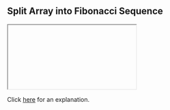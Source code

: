 ##  Split Array into Fibonacci Sequence 

<iframe></iframe>

Click [here](Explanation.md) for an explanation.

